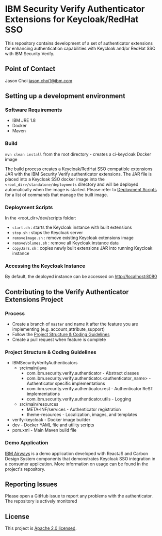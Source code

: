 # IBM Security Verify Authenticator Extensions for Keycloak/RedHat SSO

This repository contains development of a set of authenticator extensions for enhancing authentication capabilities with Keycloak and/or RedHat SSO with IBM Security Verify.

## Point of Contact
Jason Choi <jason.choi1@ibm.com>

## Setting up a development environment
### Software Requirements
* IBM JRE 1.8
* Docker
* Maven

### Build
`mvn clean install` from the root directory - creates a ci-keycloak Docker image

The build process creates a Keycloak/RedHat SSO compatible extensions JAR with the IBM Security Verify authenticator extensions. The JAR file is placed into a Keycloak SSO docker image into the `<root_dir>/standalone/deployments` directory and will be deployed automatically when the image is started. Please refer to [Deployment Scripts](#deployment-scripts) for a list of commands that manage the built image.

### Deployment Scripts
In the <root_dir>/dev/scripts folder:
* `start.sh` : starts the Keycloak instance with built extensions
* `stop.sh` : stops the Keycloak server
* `removeImage.sh` : remove existing Keycloak extensions image
* `removeVolumes.sh` : remove all Keycloak instance data
* `copyJars.sh` : copies newly built extensions JAR into running Keycloak instance

### Accessing the Keycloak Instance
By default, the deployed instance can be accessed on [http://localhost:8080](http://localhost:8080)

## Contributing to the Verify Authenticator Extensions Project
### Process
* Create a branch of `master` and name it after the feature you are implementing (e.g. account_attribute_support)
* Follow the [Project Structure & Coding Guidelines](#project-structure--coding-guidelines)
* Create a pull request when feature is complete

### Project Structure & Coding Guidelines
* IBMSecurityVerifyAuthenticators
  * src/main/java
      * com.ibm.security.verify.authenticator - Abstract classes
      * com.ibm.security.verify.authenticator.<authenticator_name> - Authenticator specific implementations
      * com.ibm.security.verify.authenticator.rest - Authenticator ReST implementations
      * com.ibm.security.verify.authenticator.utils - Logging
  * src/main/resources
      * META-INF/services - Authenticator registration
      * theme-resources - Localization, images, and templates
* verify-keycloak - Docker image builder
* dev - Docker YAML file and utility scripts
* pom.xml - Main Maven build file

### Demo Application
[IBM Airways](https://github.com/jason-choi1/ibm-airways-keycloak-sso) is a demo application developed with ReactJS and Carbon Design System components that demonstrates Keycloak SSO integration in a consumer application. More information on usage can be found in the project's repository. 

## Reporting Issues
Please open a GitHub issue to report any problems with the authenticator. The repository is actively monitored

## License
This project is [Apache 2.0 licensed](./LICENSE).
